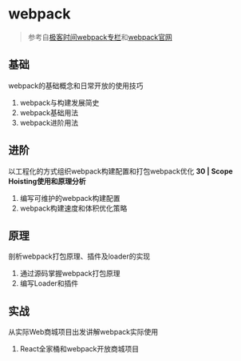 # webpack

 > 参考自[极客时间webpack专栏](https://time.geekbang.org/course/intro/100028901)和[webpack官网](https://www.webpackjs.com/concepts/)

## 基础

  webpack的基础概念和日常开放的使用技巧

  1. webpack与构建发展简史
  2. webpack基础用法
  3. webpack进阶用法

## 进阶

  以工程化的方式组织webpack构建配置和打包webpack优化
  **30 | Scope Hoisting使用和原理分析**
  1. 编写可维护的webpack构建配置
  2. webpack构建速度和体积优化策略

## 原理

  剖析webpack打包原理、插件及loader的实现

  1. 通过源码掌握webpack打包原理
  2. 编写Loader和插件

## 实战

  从实际Web商城项目出发讲解webpack实际使用

  1. React全家桶和webpack开放商城项目
